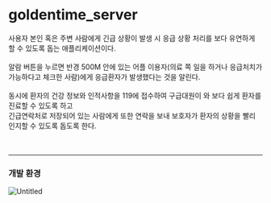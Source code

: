 # goldentime_server

사용자 본인 혹은 주변 사람에게 긴급 상황이 발생 시 응급 상황 처리를 보다 유연하게 할 수 있도록 돕는 애플리케이션이다.</br></br>
알람 버튼을 누르면 반경 500M 안에 있는 어플 이용자(의료 쪽 일을 하거나 응급처치가 가능하다고 체크한 사람)에게 응급환자가 발생했다는 것을 알린다.</br></br>
동시에 환자의 건강 정보와 인적사항을 119에 접수하여 구급대원이 와 보다 쉽게 환자를 진료할 수 있도록 하고</br>긴급연락처로 저장되어 있는 사람에게 또한 연락을 보내 보호자가 환자의 상황을 빨리 인지할 수 있도록 돕도록 한다.</br>
</br></br>

---
### 개발 환경
![Untitled](https://user-images.githubusercontent.com/69897338/153553081-14322d86-a117-4d8d-a314-cb2f57ce8d4d.png)

